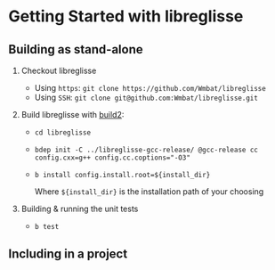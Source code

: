 # Getting Started with libreglisse

## Building as stand-alone

1. Checkout libreglisse
    * Using `https`: `git clone https://github.com/Wmbat/libreglisse`
    * Using `SSH`: `git clone git@github.com:Wmbat/libreglisse.git`

2. Build libreglisse with [build2](https://build2.org/):  
    * `cd libreglisse`
    * `bdep init -C ../libreglisse-gcc-release/ @gcc-release cc config.cxx=g++ config.cc.coptions="-O3"`
    * `b install config.install.root=${install_dir}`
        
        Where `${install_dir}` is the installation path of your choosing

3. Building & running the unit tests
    * `b test`

## Including in a project
